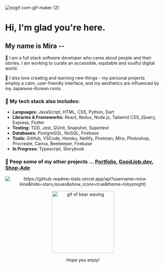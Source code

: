 <!-- ![Mira-Kine-Banner](./github.JPG) -->
![ezgif com-gif-maker (2)](https://user-images.githubusercontent.com/90009901/160056144-141fab88-0b55-44c5-8213-85f4a852761d.gif)


# Hi, I'm glad you're here.



## My name is Mira -- 

 🌱  I am a full stack software developer who cares about people and their stories. I am working to curate an accessible, equitable and soulful digital world.

 🌸 I also love creating and learning new things - my personal projects employ a calm, user-friendly interface, and my aesthetics are influenced by my Japanese-Korean roots. 


 ### 📝 My tech stack also includes:
  - **Languages:** JavaScript, HTML, CSS, Python, Dart
  - **Libraries & Frameworks:** React, Redux, Node.js, Tailwind CSS, jQuery, Express, Flutter
  - **Testing:** TDD, Jest, QUnit, Snapshot, Supertest
  - **Databases:** PostgreSQL, NoSQL, Firebase
  - **Tools:** GitHub, VSCode, Heroku, Netlify, Postman, Miro, Photoshop, Procreate, Canva, Beekeeper, Firebase
  - **In Progress:** Typescript, Storybook
 
 ### 👀 Peep some of my other projects ... [Portfolio](https://mira-kine-portfolio.netlify.app/), [GoodJob.dev](https://www.goodjob.dev/), [Shop-Ade](https://tcl-45-smart-shopping-list.firebaseapp.com/)

<p align="center">
 <img style="display: block; margin: auto" src="https://github-readme-stats.vercel.app/api?username=mira-kine&hide=stars,issues&show_icons=true&theme=tokyonight" alt="https://github-readme-stats.vercel.app/api?username=mira-kine&hide=stars,issues&show_icons=true&theme=tokyonight)">
</p>

<p align="center">
 <img width="200" src="https://user-images.githubusercontent.com/90009901/160058297-c9862dfd-d7b4-4bee-9ee5-5a0e422ec4bb.gif" alt="gif of bear waving">
</p>

<p align="center">
Hope you enjoy!
</p>


